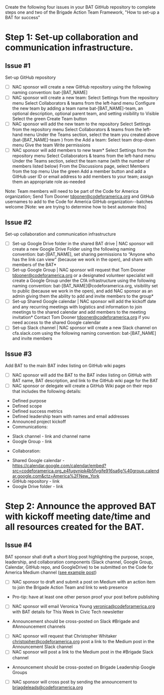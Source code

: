 Create the following four issues in your BAT GitHub repository to complete steps one and two of the Brigade Action Team Framework, "How to set-up a BAT for success" 

# Step 1: Set-up collaboration and communication infrastructure.

## Issue #1
Set-up GitHub repository 
- [ ] NAC sponsor will create a new GitHub repository using the following naming convention: bat-[BAT_NAME]
- [ ] NAC sponsor will create a new team:
Select Settings from the repository menu
Select Collaborators & teams from the left-hand menu
Configure the new team by adding a team name bat-[BAT_NAME]-team, an optional description, optional parent team, and setting visibility to Visible
Select the green Create Team button
- [ ] NAC sponsor will add the new team to the repository
Select Settings from the repository menu
Select Collaborators & teams from the left-hand menu
Under the Teams section, select the team you created above (bat-[BAT_NAME]-team ) from the Add a team: Select team drop-down menu
Give the team Write permissions
- [ ] NAC sponsor will add members to new team*
Select Settings from the repository menu
Select Collaborators & teams from the left-hand menu
Under the Teams section, select the team name (with the number of members listed below)
From the Discussions page, select Members from the top menu
Use the green Add a member button and add a GitHub user ID or email address to add members to your team; assign them an appropriate role as-needed

Note: Team members will need to be part of the Code for America organization; Send Tom Dooner <tdooner@codeforamerica.org> and GitHub usernames to add to the Code for America GitHub organization--batches welcome [Note: we are trying to determine how to best automate this]

## Issue #2
Set-up collaboration and communication infrastructure

- [ ] Set-up Google Drive folder in the shared BAT drive | NAC sponsor will create a new Google Drive Folder using the following naming convention: bat-[BAT_NAME], set sharing permissions to “Anyone who has the link can view” (because we work in the open), and share with members of the BAT*
- [ ] Set-up Google Group | NAC sponsor will request that Tom Dooner <tdooner@codeforamerica.org> or a designated volunteer specialist will create a Google Group under the CfA infrastructure using the following naming convention: bat-[BAT_NAME]@codeforamerica.org, visibility set to public (because we work in the open), and add NAC sponsor as an admin giving them the ability to add and invite members to the group*
- [ ] Set-up Shared Google calendar | NAC sponsor will add the kickoff date and any recurring meetings with logistics and information to join meetings to the shared calendar and add members to the meeting invitation*
Contact Tom Dooner <tdooner@codeforamerica.org> if you need access to the shared Google calendar
- [ ] Set-up Slack channel | NAC sponsor will create a new Slack channel on cfa.slack.com using the following naming convention: bat-[BAT_NAME] and invite members

## Issue #3
Add BAT to the main BAT index listing on GitHub wiki pages
- [ ] NAC sponsor will add the BAT to the BAT index listing on GitHub with BAT name, BAT description, and link to the GitHub wiki page for the BAT
- [ ] NAC sponsor or delegate will create a GitHub Wiki page on their repo that includes the following details:
* Defined purpose
* Defined scope
* Defined success metrics
* Defined leadership team with names and email addresses
* Announced project kickoff
* Communications:
 - Slack channel - link and channel name
 - Google Group - link
* Collaboration:
 - Shared Google calendar - https://calendar.google.com/calendar/embed?src=codeforamerica.org_e4fugvnjpk4b5fvgjfe916sa6g%40group.calendar.google.com&ctz=America%2FNew_York 
 - GitHub repository - link 
 - Google Drive folder - link

# Step 2: Announce the approved BAT with kickoff meeting date/time and all resources created for the BAT.

## Issue #4
BAT sponsor shall draft a short blog post highlighting the purpose, scope, leadership, and collaboration components (Slack channel, Google Group, Calendar, GitHub repo, and GoogleDrive) to be submitted on the Code for America Medium channel ([see example post](https://docs.google.com/document/d/1dPXqg-5jhoRD4WPtINGhURYK89JxdsgqhdBvjUlrGk8/edit#heading=h.g8jokk3g5d7t))
- [ ] NAC sponsor to draft and submit a post on Medium with an action item to join the Brigade Action Team and link to web presence
- Pro-tip:  have at least one other person proof your post before publishing
- [ ] NAC sponsor will email Veronica Young <veronica@codeforamerica.org> with BAT details for This Week In Civic Tech newsletter
- Announcement should be cross-posted on Slack #Brigade and #Announcement channels
- [ ] NAC sponsor will request that Christopher Whitaker <christopher@codeforamerica.org> post a link to the Medium post in the Announcement Slack channel
- [ ] NAC sponsor will post a link to the Medium post in the #Brigade Slack channel
- Announcement should be cross-posted on Brigade Leadership Google Groups 
- [ ] NAC sponsor will cross post by sending the announcement to briagdeleads@codeforamerica.org 


